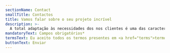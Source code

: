 ```yaml
---
sectionName: Contact
smallTitle: Contactos
title: Vamos falar sobre o seu projeto incrível
description: >-
  A total adaptação às necessidades dos nos clientes é uma das características que nos distingue.
mandatoryText: Campos obrigatórios*
termsText: Eu aceito todos os termos presentes em <a href="terms">termos e condições.</a>
buttonText: Enviar
---
```



